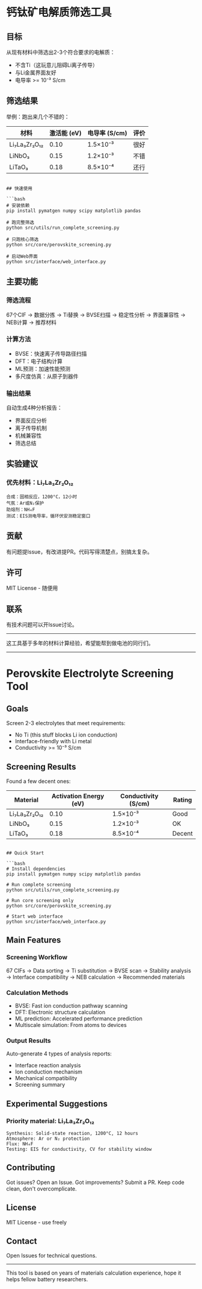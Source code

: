 # 钙钛矿电解质筛选工具


## 目标

从现有材料中筛选出2-3个符合要求的电解质：
- 不含Ti（这玩意儿阻碍Li离子传导）
- 与Li金属界面友好
- 电导率 >= 10⁻³ S/cm

## 筛选结果

举例：跑出来几个不错的：

| 材料 | 激活能 (eV) | 电导率 (S/cm) | 评价 |
|------|-------------|---------------|------|
| Li₇La₃Zr₂O₁₂ | 0.10 | 1.5×10⁻³ | 很好 |
| LiNbO₃ | 0.15 | 1.2×10⁻³ | 不错 |
| LiTaO₃ | 0.18 | 8.5×10⁻⁴ | 还行 |

```

## 快速使用

```bash
# 安装依赖
pip install pymatgen numpy scipy matplotlib pandas

# 跑完整筛选
python src/utils/run_complete_screening.py

# 只跑核心筛选
python src/core/perovskite_screening.py

# 启动Web界面
python src/interface/web_interface.py
```

## 主要功能

### 筛选流程
67个CIF → 数据分拣 → Ti替换 → BVSE扫描 → 稳定性分析 → 界面兼容性 → NEB计算 → 推荐材料

### 计算方法
- BVSE：快速离子传导路径扫描
- DFT：电子结构计算
- ML预测：加速性能预测
- 多尺度仿真：从原子到器件

### 输出结果
自动生成4种分析报告：
- 界面反应分析
- 离子传导机制
- 机械兼容性
- 筛选总结

## 实验建议

### 优先材料：Li₇La₃Zr₂O₁₂
```
合成：固相反应，1200°C，12小时
气氛：Ar或N₂保护
助熔剂：NH₄F
测试：EIS测电导率，循环伏安测稳定窗口
```

## 贡献

有问题提Issue，有改进提PR。代码写得清楚点，别搞太复杂。

## 许可

MIT License - 随便用

## 联系

有技术问题可以开Issue讨论。

---

这工具基于多年的材料计算经验，希望能帮到做电池的同行们。

---

# Perovskite Electrolyte Screening Tool


## Goals

Screen 2-3 electrolytes that meet requirements:
- No Ti (this stuff blocks Li ion conduction)
- Interface-friendly with Li metal
- Conductivity >= 10⁻³ S/cm

## Screening Results

Found a few decent ones:

| Material | Activation Energy (eV) | Conductivity (S/cm) | Rating |
|----------|------------------------|---------------------|--------|
| Li₇La₃Zr₂O₁₂ | 0.10 | 1.5×10⁻³ | Good |
| LiNbO₃ | 0.15 | 1.2×10⁻³ | OK |
| LiTaO₃ | 0.18 | 8.5×10⁻⁴ | Decent |
```

## Quick Start

```bash
# Install dependencies
pip install pymatgen numpy scipy matplotlib pandas

# Run complete screening
python src/utils/run_complete_screening.py

# Run core screening only
python src/core/perovskite_screening.py

# Start web interface
python src/interface/web_interface.py
```

## Main Features

### Screening Workflow
67 CIFs → Data sorting → Ti substitution → BVSE scan → Stability analysis → Interface compatibility → NEB calculation → Recommended materials

### Calculation Methods
- BVSE: Fast ion conduction pathway scanning
- DFT: Electronic structure calculation
- ML prediction: Accelerated performance prediction
- Multiscale simulation: From atoms to devices

### Output Results
Auto-generate 4 types of analysis reports:
- Interface reaction analysis
- Ion conduction mechanism
- Mechanical compatibility
- Screening summary

## Experimental Suggestions

### Priority material: Li₇La₃Zr₂O₁₂
```
Synthesis: Solid-state reaction, 1200°C, 12 hours
Atmosphere: Ar or N₂ protection
Flux: NH₄F
Testing: EIS for conductivity, CV for stability window
```

## Contributing

Got issues? Open an Issue. Got improvements? Submit a PR. Keep code clean, don't overcomplicate.

## License

MIT License - use freely

## Contact

Open Issues for technical questions.

---

This tool is based on years of materials calculation experience, hope it helps fellow battery researchers. 
